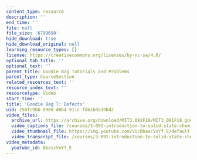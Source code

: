 ```yaml
---
content_type: resource
description: ''
end_time: ''
file: null
file_size: '6799690'
hide_download: true
hide_download_original: null
learning_resource_types: []
license: https://creativecommons.org/licenses/by-nc-sa/4.0/
optional_tab_title: ''
optional_text: ''
parent_title: Goodie Bag Tutorials and Problems
parent_type: CourseSection
related_resources_text: ''
resource_index_text: ''
resourcetype: Video
start_time: ''
title: 'Goodie Bag 7: Defects'
uid: 258fc9bb-d988-d0b4-911c-fd61bda39bd2
video_files:
  archive_url: https://archive.org/download/MIT3.091F18/MIT3_091F18_goodie_bag_7_300k.mp4
  video_captions_file: /courses/3-091-introduction-to-solid-state-chemistry-fall-2018/BbascVoYf_E_captions.webvtt
  video_thumbnail_file: https://img.youtube.com/vi/BbascVoYf_E/default.jpg
  video_transcript_file: /courses/3-091-introduction-to-solid-state-chemistry-fall-2018/BbascVoYf_E_transcript.pdf
video_metadata:
  youtube_id: BbascVoYf_E
---
```

